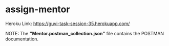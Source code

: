 # assign-mentor

Heroku Link: https://guvi-task-session-35.herokuapp.com/

NOTE: The **"Mentor.postman_collection.json"** file contains the POSTMAN documentation.
